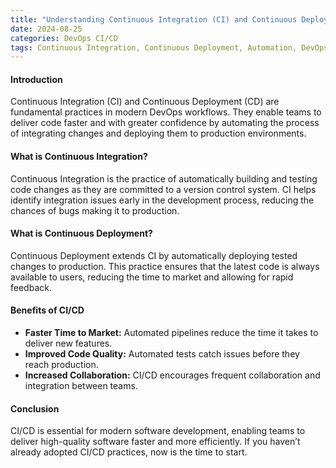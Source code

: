 ```yaml
---
title: "Understanding Continuous Integration (CI) and Continuous Deployment (CD)"
date: 2024-08-25
categories: DevOps CI/CD
tags: Continuous Integration, Continuous Deployment, Automation, DevOps
---
```


#### Introduction
Continuous Integration (CI) and Continuous Deployment (CD) are fundamental practices in modern DevOps workflows. They enable teams to deliver code faster and with greater confidence by automating the process of integrating changes and deploying them to production environments.

#### What is Continuous Integration?
Continuous Integration is the practice of automatically building and testing code changes as they are committed to a version control system. CI helps identify integration issues early in the development process, reducing the chances of bugs making it to production.

#### What is Continuous Deployment?
Continuous Deployment extends CI by automatically deploying tested changes to production. This practice ensures that the latest code is always available to users, reducing the time to market and allowing for rapid feedback.

#### Benefits of CI/CD
- **Faster Time to Market:** Automated pipelines reduce the time it takes to deliver new features.
- **Improved Code Quality:** Automated tests catch issues before they reach production.
- **Increased Collaboration:** CI/CD encourages frequent collaboration and integration between teams.

#### Conclusion
CI/CD is essential for modern software development, enabling teams to deliver high-quality software faster and more efficiently. If you haven’t already adopted CI/CD practices, now is the time to start.
